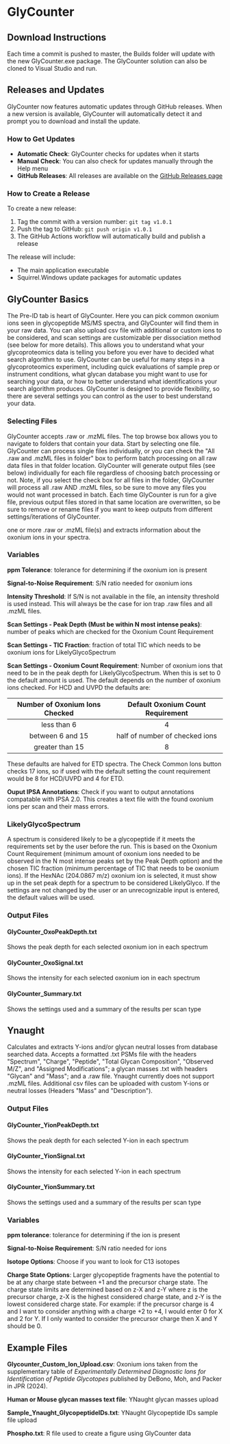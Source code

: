 # GlyCounter
## Download Instructions
Each time a commit is pushed to master, the Builds folder will update with the new GlyCounter.exe package. The GlyCounter solution can also be cloned to Visual Studio and run.

## Releases and Updates
GlyCounter now features automatic updates through GitHub releases. When a new version is available, GlyCounter will automatically detect it and prompt you to download and install the update.

### How to Get Updates
- **Automatic Check**: GlyCounter checks for updates when it starts
- **Manual Check**: You can also check for updates manually through the Help menu
- **GitHub Releases**: All releases are available on the [GitHub Releases page](https://github.com/Glyco/GlyCounter/releases)

### How to Create a Release
To create a new release:
1. Tag the commit with a version number: `git tag v1.0.1`
2. Push the tag to GitHub: `git push origin v1.0.1`
3. The GitHub Actions workflow will automatically build and publish a release

The release will include:
- The main application executable
- Squirrel.Windows update packages for automatic updates
## GlyCounter Basics
The Pre-ID tab is heart of GlyCounter. Here you can pick common oxonium ions seen in glycopeptide MS/MS spectra, and GlyCounter will find them in your raw data. You can also upload csv file with additional or custom ions to be considered, and scan settings are customizable per dissociation method (see below for more details).  This allows you to understand what your glycoproteomics data is telling you before you ever have to decided what search algorithm to use. GlyCounter can be useful for many steps in a glycoproteomics experiment, including quick evaluations of sample prep or instrument conditions,  what glycan database you might want to use for searching your data, or how to better understand what identifications your search algorithm produces. GlyCounter is designed to provide flexibility, so there are several settings you can control as the user to best understand your data. 

### Selecting Files
GlyCounter accepts .raw or .mzML files. The top browse box allows you to navigate to folders that contain your data. Start by selecting one file. GlyCounter can process single files individually, or you can check the "All .raw and .mzML files in folder" box to perform batch processing on all raw data files in that folder location. GlyCounter will generate output files (see below) individually for each file regardless of choosing batch processing or not. Note, if you select the check box for all files in the folder, GlyCounter will process all .raw AND .mzML files, so be sure to move any files you would not want processed in batch. Each time GlyCounter is run for a give file, previous output files stored in that same location are overwritten, so be sure to remove or rename files if you want to keep outputs from different settings/iterations of GlyCounter.

one or more .raw or .mzML file(s) and extracts information about the oxonium ions in your spectra. 
### Variables
**ppm Tolerance**: tolerance for determining if the oxonium ion is present

**Signal-to-Noise Requirement**: S/N ratio needed for oxonium ions

**Intensity Threshold**: If S/N is not available in the file, an intensity threshold is used instead. This will always be the case for ion trap .raw files and all .mzML files.

**Scan Settings - Peak Depth (Must be within N most intense peaks)**: number of peaks which are checked for the Oxonium Count Requirement

**Scan Settings - TIC Fraction**: fraction of total TIC which needs to be oxonium ions for LikelyGlycoSpectrum

**Scan Settings - Oxonium Count Requirement**: Number of oxonium ions that need to be in the peak depth for LikelyGlycoSpectrum. When this is set to 0 the default amount is used. The default depends on the number of oxonium ions checked. For HCD and UVPD the defaults are: 

| Number of Oxonium Ions Checked | Default Oxonium Count Requirement| 
|:------------------------------:|:--------------------------------:|
| less than 6                    | 4                                |
| between 6 and 15               | half of number of checked ions   |
| greater than 15                | 8                                |

These defaults are halved for ETD spectra. The Check Common Ions button checks 17 ions, so if used with the default setting the count requirement would be 8 for HCD/UVPD and 4 for ETD.

**Ouput IPSA Annotations**: Check if you want to output annotations compatable with IPSA 2.0. This creates a text file with the found oxonium ions per scan and their mass errors.

### LikelyGlycoSpectrum
A spectrum is considered likely to be a glycopeptide if it meets the requirements set by the user before the run. This is based on the Oxonium Count Requirement (minimum amount of oxonium ions needed to be observed in the N most intense peaks set by the Peak Depth option) and the chosen TIC fraction (minimum percentage of TIC that needs to be oxonium ions).
If the HexNAc (204.0867 m/z) oxonium ion is selected, it must show up in the set peak depth for a spectrum to be considered LikelyGlyco.
If the settings are not changed by the user or an unrecognizable input is entered, the default values will be used.

### Output Files
#### GlyCounter_OxoPeakDepth.txt
Shows the peak depth for each selected oxonium ion in each spectrum

#### GlyCounter_OxoSignal.txt
Shows the intensity for each selected oxonium ion in each spectrum

#### GlyCounter_Summary.txt
Shows the settings used and a summary of the results per scan type

## Ynaught
Calculates and extracts Y-ions and/or glycan neutral losses from database searched data. Accepts a formatted .txt PSMs file with the headers "Spectrum", "Charge", "Peptide", "Total Glycan Composition", "Observed M/Z", and "Assigned Modifications"; a glycan masses .txt with headers "Glycan" and "Mass"; and a .raw file. Ynaught currently does not support .mzML files. 
Additional csv files can be uploaded with custom Y-ions or neutral losses (Headers "Mass" and "Description").

### Output Files
#### GlyCounter_YionPeakDepth.txt
Shows the peak depth for each selected Y-ion in each spectrum

#### GlyCounter_YionSignal.txt
Shows the intensity for each selected Y-ion in each spectrum

#### GlyCounter_YionSummary.txt
Shows the settings used and a summary of the results per scan type

### Variables
**ppm tolerance**: tolerance for determining if the ion is present

**Signal-to-Noise Requirement**: S/N ratio needed for ions

**Isotope Options**: Choose if you want to look for C13 isotopes

**Charge State Options**: Larger glycopeptide fragments have the potential to be at any charge state between +1 and the precursor charge state. The charge state limits are determined based on z-X and z-Y where z is the precursor charge, z-X is the highest considered charge state, and z-Y is the lowest considered charge state.
For example: if the precursor charge is 4 and I want to consider anything with a charge +2 to +4, I would enter 0 for X and 2 for Y. If I only wanted to consider the precursor charge then X and Y should be 0.

## Example Files
**Glycounter_Custom_Ion_Upload.csv**: Oxonium ions taken from the supplementary table of *Experimentally Determined Diagnostic Ions for Identification of Peptide Glycotopes* published by DeBono, Moh, and Packer in JPR (2024).

**Human or Mouse glycan masses text file**: YNaught glycan masses upload

**Sample_Ynaught_GlycopeptideIDs.txt**: YNaught Glycopeptide IDs sample file upload

**Phospho.txt**: R file used to create a figure using GlyCounter data

